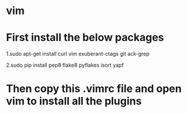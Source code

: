 # vim

First install the below packages
================================

1.sudo apt-get install curl vim exuberant-ctags git ack-grep

2.sudo pip install pep8 flake8 pyflakes isort yapf

Then copy this .vimrc file and open vim to install all the plugins
==================================================================
